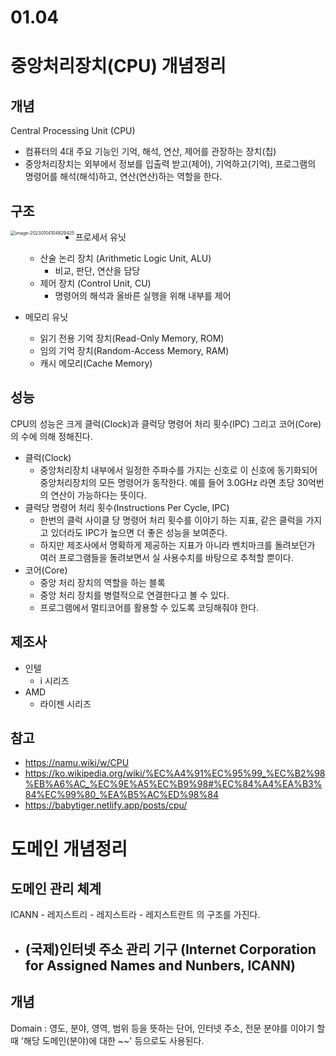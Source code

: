 # 01.04

# 중앙처리장치(CPU) 개념정리

## 개념
Central Processing Unit (CPU)

- 컴퓨터의 4대 주요 기능인 기억, 해석, 연산, 제어를 관장하는 장치(칩)
- 중앙처리장치는 외부에서 정보를 입출력 받고(제어), 기억하고(기억), 프로그램의 명령어를 해석(해석)하고, 연산(연산)하는 역할을 한다.



## 구조

<img src="C:\Users\JC\AppData\Roaming\Typora\typora-user-images\image-20230104104829425.png" alt="image-20230104104829425" style="zoom:50%;" align="left" />

- 프로세서 유닛
  - 산술 논리 장치 (Arithmetic Logic Unit, ALU)
    - 비교, 판단, 연산을 담당
  - 제어 장치 (Control Unit, CU)
    - 명령어의 해석과 올바른 실행을 위해 내부를 제어

- 메모리 유닛
  - 읽기 전용 기억 장치(Read-Only Memory, ROM)
  - 임의 기억 장치(Random-Access Memory, RAM)
  - 캐시 메모리(Cache Memory)



## 성능

CPU의 성능은 크게 클럭(Clock)과 클럭당 명령어 처리 횟수(IPC) 그리고 코어(Core)의 수에 의해 정해진다.

- 클럭(Clock)
  - 중앙처리장치 내부에서 일정한 주파수를 가지는 신호로 이 신호에 동기화되어 중앙처리장치의 모든 명령어가 동작한다. 예를 들어 3.0GHz 라면 초당 30억번의 연산이 가능하다는 뜻이다.
- 클럭당 명령어 처리 횟수(Instructions Per Cycle, IPC)
  - 한번의 클럭 사이클 당 명령어 처리 횟수를 이야기 하는 지표, 같은 클럭을 가지고 있더라도 IPC가 높으면 더 좋은 성능을 보여준다.
  - 하지만 제조사에서 명확하게 제공하는 지표가 아니라 벤치마크를 돌려보던가 여러 프로그램들을 돌려보면서 실 사용수치를 바탕으로 추척할 뿐이다.
- 코어(Core)
  - 중앙 처리 장치의 역할을 하는 블록
  - 중앙 처리 장치를 병렬적으로 연결한다고 볼 수 있다.
  - 프로그램에서 멀티코어를 활용할 수 있도록 코딩해줘야 한다.



## 제조사

- 인텔
  - i 시리즈
- AMD
  - 라이젠 시리즈





## 참고

- https://namu.wiki/w/CPU
- https://ko.wikipedia.org/wiki/%EC%A4%91%EC%95%99_%EC%B2%98%EB%A6%AC_%EC%9E%A5%EC%B9%98#%EC%84%A4%EA%B3%84%EC%99%80_%EA%B5%AC%ED%98%84
- https://babytiger.netlify.app/posts/cpu/












# 도메인 개념정리

## 도메인 관리 체계

ICANN - 레지스트리 - 레지스트라 - 레지스트란트 의 구조를 가진다.

- (국제)인터넷 주소 관리 기구 (Internet Corporation for Assigned Names and Nunbers, ICANN)
  - 



## 개념

Domain : 영도, 분야, 영역, 범위 등을 뜻하는 단어, 인터넷 주소, 전문 분야를 이야기 할때 '해당 도메인(분야)에 대한 ~~' 등으로도 사용된다.



 

